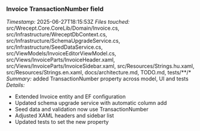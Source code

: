 ### Invoice TransactionNumber field
*Timestamp:* 2025-06-27T18:15:53Z
*Files touched:* src/Wrecept.Core.CoreLib/Domain/Invoice.cs, src/Infrastructure/WreceptDbContext.cs, src/Infrastructure/SchemaUpgradeService.cs, src/Infrastructure/SeedDataService.cs, src/ViewModels/InvoiceEditorViewModel.cs, src/Views/InvoiceParts/InvoiceHeader.xaml, src/Views/InvoiceParts/InvoiceSidebar.xaml, src/Resources/Strings.hu.xaml, src/Resources/Strings.en.xaml, docs/architecture.md, TODO.md, tests/**/*
*Summary:* added TransactionNumber property across model, UI and tests
*Details:*
- Extended Invoice entity and EF configuration
- Updated schema upgrade service with automatic column add
- Seed data and validation now use TransactionNumber
- Adjusted XAML headers and sidebar list
- Updated tests to set the new property
